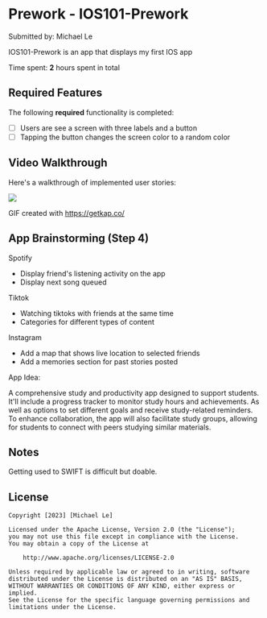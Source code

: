 # Prework - IOS101-Prework

Submitted by: Michael Le

IOS101-Prework is an app that displays my first IOS app

Time spent: **2** hours spent in total

## Required Features

The following **required** functionality is completed:

- [ ] Users are see a screen with three labels and a button
- [ ] Tapping the button changes the screen color to a random color
 
## Video Walkthrough

Here's a walkthrough of implemented user stories:

![](https://i.imgur.com/GOXFMyI.gif)

<!-- Replace this with whatever GIF tool you used! -->
GIF created with https://getkap.co/
<!-- Recommended tools:
[Kap](https://getkap.co/) for macOS
[ScreenToGif](https://www.screentogif.com/) for Windows
[peek](https://github.com/phw/peek) for Linux. -->

## App Brainstorming (Step 4)

Spotify 

- Display friend's listening activity on the app
- Display next song queued

Tiktok

- Watching tiktoks with friends at the same time
- Categories for different types of content

Instagram

- Add a map that shows live location to selected friends
- Add a memories section for past stories posted

App Idea:

A comprehensive study and productivity app designed to support students. It'll include a progress tracker to monitor study hours and achievements. As well as options to set different goals and receive study-related reminders. To enhance collaboration, the app will also facilitate study groups, allowing for students to connect with peers studying similar materials.

## Notes

Getting used to SWIFT is difficult but doable.

## License

    Copyright [2023] [Michael Le]

    Licensed under the Apache License, Version 2.0 (the "License");
    you may not use this file except in compliance with the License.
    You may obtain a copy of the License at

        http://www.apache.org/licenses/LICENSE-2.0

    Unless required by applicable law or agreed to in writing, software
    distributed under the License is distributed on an "AS IS" BASIS,
    WITHOUT WARRANTIES OR CONDITIONS OF ANY KIND, either express or implied.
    See the License for the specific language governing permissions and
    limitations under the License.
